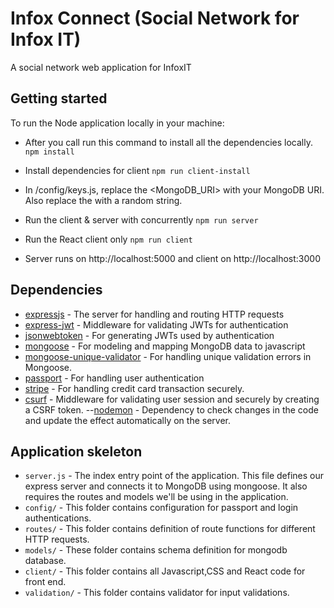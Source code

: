 
# Infox Connect (Social Network for Infox IT)

A social network web application for InfoxIT
## Getting started

To run the Node application locally in your machine: 


- After you call run this command to install all the dependencies locally.
``npm install``

- Install dependencies for client
``npm run client-install``


- In /config/keys.js, replace the <MongoDB_URI> with your MongoDB URI. Also replace the <Secret or Key> with a random string.

- Run the client & server with concurrently
``npm run server``

- Run the React client only
``npm run client``

- Server runs on http://localhost:5000 and client on http://localhost:3000


## Dependencies

- [expressjs](https://github.com/expressjs/express) - The server for handling and routing HTTP requests
- [express-jwt](https://github.com/auth0/express-jwt) - Middleware for validating JWTs for authentication
- [jsonwebtoken](https://github.com/auth0/node-jsonwebtoken) - For generating JWTs used by authentication
- [mongoose](https://github.com/Automattic/mongoose) - For modeling and mapping MongoDB data to javascript 
- [mongoose-unique-validator](https://github.com/blakehaswell/mongoose-unique-validator) - For handling unique validation errors in Mongoose.
- [passport](https://github.com/jaredhanson/passport) - For handling user authentication
- [stripe](https://stripe.com/docs/stripe-js/) - For handling credit card transaction securely.
- [csurf](https://github.com/expressjs/csurf) - Middleware for validating user session and securely by creating a CSRF token.
--[nodemon](https://github.com/remy/nodemon) - Dependency to check changes in the code and update the effect automatically on the server. 

## Application skeleton

- `server.js` - The index entry point of the application. This file defines our express server and connects it to MongoDB using mongoose. It also requires the routes and models we'll be using in the application.
- `config/` - This folder contains configuration for passport and login authentications.
- `routes/` - This folder contains definition of route functions for different HTTP requests.
- `models/` - These folder contains schema definition for mongodb database.
- `client/`  - This folder contains all Javascript,CSS and React code for front end.
- `validation/` - This folder contains validator for input validations.



<br />

